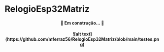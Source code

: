 # RelogioEsp32Matriz

<h4 align="center"> 
	🚧 Em construção...  🚧
</h4>
<h4 align="center">
![alt text](https://github.com/mferraz56/RelogioEsp32Matriz/blob/main/testes.png)</h4>